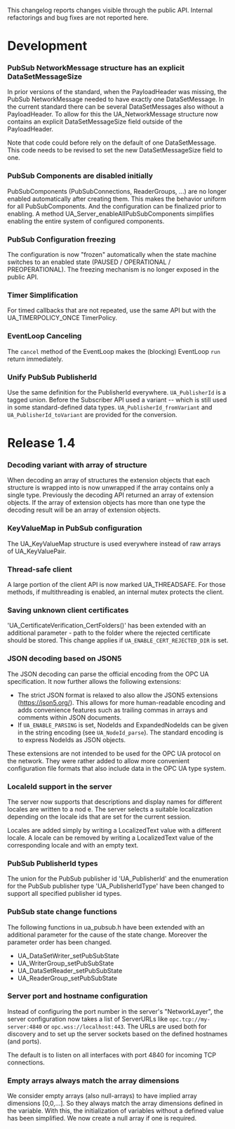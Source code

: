 This changelog reports changes visible through the public API. Internal
refactorings and bug fixes are not reported here.

# Development

### PubSub NetworkMessage structure has an explicit DataSetMessageSize

In prior versions of the standard, when the PayloadHeader was missing, the
PubSub NetworkMessage needed to have exactly one DataSetMessage. In the current
standard there can be several DataSetMessages also without a PayloadHeader. To
allow for this the UA_NetworkMessage structure now contains an explicit
DataSetMessageSize field outside of the PayloadHeader.

Note that code could before rely on the default of one DataSetMessage. This code
needs to be revised to set the new DataSetMessageSize field to one.

### PubSub Components are disabled initially

PubSubComponents (PubSubConnections, ReaderGroups, ...) are no longer enabled
automatically after creating them. This makes the behavior uniform for all
PubSubComponents. And the configuration can be finalized prior to enabling. A
method UA_Server_enableAllPubSubComponents simplifies enabling the entire
system of configured components.

### PubSub Configuration freezing

The configuration is now "frozen" automatically when the state machine switches
to an enabled state (PAUSED / OPERATIONAL / PREOPERATIONAL). The freezing
mechanism is no longer exposed in the public API.

### Timer Simplification

For timed callbacks that are not repeated, use the same API
but with the UA_TIMERPOLICY_ONCE TimerPolicy.

### EventLoop Canceling

The `cancel` method of the EventLoop makes the (blocking) EventLoop `run` return
immediately.

### Unify PubSub PublisherId

Use the same definition for the PublisherId everywhere. `UA_PublisherId` is a
tagged union. Before the Subscriber API used a variant -- which is still used in
some standard-defined data types. `UA_PublisherId_fromVariant` and
`UA_PublisherId_toVariant` are provided for the conversion.

# Release 1.4

### Decoding variant with array of structure

When decoding an array of structures the extension objects that each structure
is wrapped into is now unwrapped if the array contains only a single type.
Previously the decoding API returned an array of extension objects. If the array
of extension objects has more than one type the decoding result will be an array
of extension objects.

### KeyValueMap in PubSub configuration

The UA_KeyValueMap structure is used everywhere instead of raw arrays of
UA_KeyValuePair.

### Thread-safe client

A large portion of the client API is now marked UA_THREADSAFE. For those
methods, if multithreading is enabled, an internal mutex protects the client.

### Saving unknown client certificates

'UA_CertificateVerification_CertFolders()' has been extended with an additional
parameter - path to the folder where the rejected certificate should be stored.
This change applies if `UA_ENABLE_CERT_REJECTED_DIR` is set.

### JSON decoding based on JSON5

The JSON decoding can parse the official encoding from the OPC UA specification.
It now further allows the following extensions:

- The strict JSON format is relaxed to also allow the JSON5 extensions
  (https://json5.org/). This allows for more human-readable encoding and adds
  convenience features such as trailing commas in arrays and comments within
  JSON documents.
- If `UA_ENABLE_PARSING` is set, NodeIds and ExpandedNodeIds can be given in the
  string encoding (see `UA_NodeId_parse`). The standard encoding is to express
  NodeIds as JSON objects.

These extensions are not intended to be used for the OPC UA protocol on the
network. They were rather added to allow more convenient configuration file
formats that also include data in the OPC UA type system.

### LocaleId support in the server

The server now supports that descriptions and display names for different
locales are written to a nod e. The server selects a suitable localization
depending on the locale ids that are set for the current session.

Locales are added simply by writing a LocalizedText value with a different
locale. A locale can be removed by writing a LocalizedText value of the
corresponding locale and with an empty text.

### PubSub PublisherId types

The union for the PubSub publisher id 'UA_PublisherId' and the enumeration for
the PubSub publisher type 'UA_PublisherIdType' have been changed to support all
specified publisher id types.

### PubSub state change functions

The following functions in ua_pubsub.h have been extended with an additional
parameter for the cause of the state change. Moreover the parameter order has
been changed.

- UA_DataSetWriter_setPubSubState
- UA_WriterGroup_setPubSubState
- UA_DataSetReader_setPubSubState
- UA_ReaderGroup_setPubSubState

### Server port and hostname configuration

Instead of configuring the port number in the server's "NetworkLayer", the
server configuration now takes a list of ServerURLs like
`opc.tcp://my-server:4840` or `opc.wss://localhost:443`. The URLs are used both
for discovery and to set up the server sockets based on the defined hostnames
(and ports).

The default is to listen on all interfaces with port 4840 for incoming TCP
connections.

### Empty arrays always match the array dimensions

We consider empty arrays (also null-arrays) to have implied array dimensions
[0,0,...]. So they always match the array dimensions defined in the variable.
With this, the initialization of variables without a defined value has been
simplified. We now create a null array if one is required.
